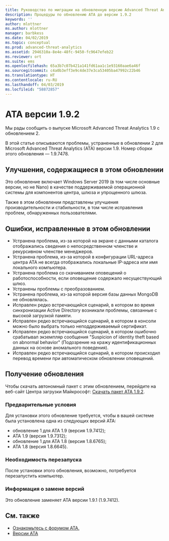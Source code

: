 ```yaml
---
title: Руководство по миграции на обновленную версию Advanced Threat Analytics 1.9.2 | Документация Майкрософт
description: Процедуры по обновлению ATA до версии 1.9.2
keywords: ''
author: mlottner
ms.author: mlottner
manager: barbkess
ms.date: 04/02/2019
ms.topic: conceptual
ms.prod: advanced-threat-analytics
ms.assetid: 2946310a-8e4e-48fc-9450-fc9647efeb22
ms.reviewer: ort
ms.suite: ems
ms.openlocfilehash: 65a3b7c07b421a141fd61aa1c1e93160aae6a46f
ms.sourcegitcommit: c4a0b3eff3e9c4de37e3ca53405ba47992c22b46
ms.translationtype: HT
ms.contentlocale: ru-RU
ms.lasthandoff: 04/03/2019
ms.locfileid: "58872857"
---
```

# <a name="ata-version-192"></a>ATA версии 1.9.2


Мы рады сообщить о выпуске Microsoft Advanced Threat Analytics 1.9 с обновлением 2.

В этой статье описываются проблемы, устраненные в обновлении 2 для Microsoft Advanced Threat Analytics (ATA) версии 1.9. Номер сборки этого обновления — 1.9.7478.

## <a name="improvements-included-in-this-update"></a>Улучшения, содержащиеся в этом обновлении

Это обновление включает Windows Server 2019 (в том числе основные версии, но не Nano) в качестве поддерживаемой операционной системы для компонентов центра, шлюза и упрощенного шлюза.

Также в этом обновлении представлены улучшения производительности и стабильности, в том числе исправления проблем, обнаруженных пользователями.

## <a name="fixed-issues-included-in-this-update"></a>Ошибки, исправленные в этом обновлении

- Устранена проблема, из-за которой на экране с данными каталога отображались сведения о непосредственном членстве и рекурсивном членстве менеджеров.
- Устранена проблема, из-за которой в конфигурации URL-адреса центра ATA не всегда отображались локальные IP-адреса или имя локального компьютера.
- Устранена проблема со скачиванием оповещений о работоспособности, если оповещение содержало несуществующий шлюз.
- Устранены проблемы с преобразованием.
- Устранена проблема, из-за которой версия базы данных MongoDB не обновлялась.
- Исправлен редко встречающийся сценарий, в котором во время синхронизации Active Directory возникали проблемы, связанные с высокой загрузкой памяти.
- Исправлен редко встречающийся сценарий, в котором в консоли можно было выбрать только неподдерживаемый сертификат.
- Исправлен редко встречающийся сценарий, в котором ошибочно срабатывал экземпляр сообщения "Suspicion of identity theft based on abnormal behavior" (Подозрение на кражу идентификационных данных на основе аномального поведения).
- Исправлен редко встречающийся сценарий, в котором происходил перевод времени при автоматическом обновлении оповещений.

## <a name="get-this-update"></a>Получение обновления

Чтобы скачать автономный пакет с этим обновлением, перейдите на веб-сайт Центра загрузки Майкрософт: [Скачать пакет ATA 1.9.2](https://www.microsoft.com/en-us/download/details.aspx?id=56725).

### <a name="prerequisites"></a>Предварительные условия

Для установки этого обновление требуется, чтобы в вашей системе была установлена одна из следующих версий ATA: 
- обновление 1 для ATA 1.9 (версия 1.9.7412);
- ATA 1.9 (версия 1.9.7312);
- обновление 1 для ATA 1.8 (версия 1.8.6765);
- ATA 1.8 (версия 1.8.6645).

### <a name="restart-requirement"></a>Необходимость перезапуска

После установки этого обновления, возможно, потребуется перезапустить компьютер.

### <a name="update-replacement-information"></a>Информация о замене версий

Это обновление заменяет ATA версии 1.9.1 (1.9.7412).


## <a name="see-also"></a>См. также

- [Ознакомьтесь с форумом ATA.](https://social.technet.microsoft.com/Forums/security/home?forum=mata)
- [Версии ATA](ata-versions.md)